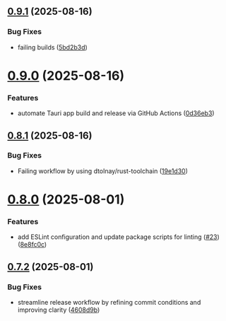 ## [0.9.1](https://github.com/hackthefutureofeducation/ketabak/compare/v0.9.0...v0.9.1) (2025-08-16)


### Bug Fixes

* failing builds ([5bd2b3d](https://github.com/hackthefutureofeducation/ketabak/commit/5bd2b3dd3051d59e957f407cd77d80544630d849))



# [0.9.0](https://github.com/hackthefutureofeducation/ketabak/compare/v0.8.1...v0.9.0) (2025-08-16)


### Features

* automate Tauri app build and release via GitHub Actions ([0d36eb3](https://github.com/hackthefutureofeducation/ketabak/commit/0d36eb3b56203ff5f1b575ab25e4170c4c276571))



## [0.8.1](https://github.com/hackthefutureofeducation/ketabak/compare/v0.8.0...v0.8.1) (2025-08-16)


### Bug Fixes

* Failing workflow by using dtolnay/rust-toolchain ([19e1d30](https://github.com/hackthefutureofeducation/ketabak/commit/19e1d308906e9d0165c363fc50e192fe620cd6e6))



# [0.8.0](https://github.com/hackthefutureofeducation/ketabak/compare/v0.7.2...v0.8.0) (2025-08-01)


### Features

* add ESLint configuration and update package scripts for linting ([#23](https://github.com/hackthefutureofeducation/ketabak/issues/23)) ([8e8fc0c](https://github.com/hackthefutureofeducation/ketabak/commit/8e8fc0c56833e12a149fcd13882f519189c2cb4b))



## [0.7.2](https://github.com/hackthefutureofeducation/ketabak/compare/v0.7.1...v0.7.2) (2025-08-01)


### Bug Fixes

* streamline release workflow by refining commit conditions and improving clarity ([4608d9b](https://github.com/hackthefutureofeducation/ketabak/commit/4608d9b2eb2578c40b9069a5bc714083b1415370))



